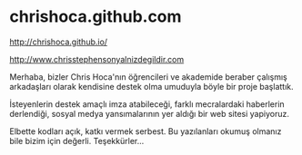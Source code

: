 # chrishoca.github.com
http://chrishoca.github.io/

http://www.chrisstephensonyalnizdegildir.com

Merhaba, bizler Chris Hoca'nın öğrencileri ve akademide beraber çalışmış arkadaşları olarak kendisine destek olma umuduyla böyle bir proje başlattık.

İsteyenlerin destek amaçlı imza atabileceği, farklı mecralardaki haberlerin derlendiği, sosyal medya yansımalarının yer aldığı bir web sitesi yapiyoruz.

Elbette kodları açık, katkı vermek serbest. Bu yazılanları okumuş olmanız bile bizim için değerli. Teşekkürler...
